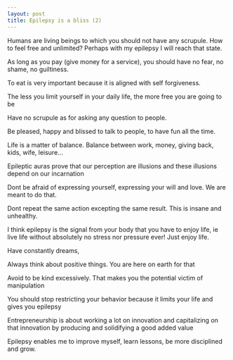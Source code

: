 ```yaml
---
layout: post
title: Epilepsy is a bliss (2)
---
```


Humans are living beings to which you should not have any scrupule.
How to feel free and unlimited?
Perhaps with my epilepsy I will reach that state.

As long as you pay (give money for a service), you should have no fear, no shame, no guiltiness.

To eat is very important because it is aligned with self forgiveness.

The less you limit yourself in your daily life, the more free you are going to be

Have no scrupule as for asking any question to people.

Be pleased, happy and blissed to talk to people, to have fun all the time.

Life is a matter of balance.
Balance between work, money, giving back, kids, wife, leisure...

Epileptic auras prove that our perception are illusions and these illusions depend on our incarnation

Dont be afraid of expressing yourself, expressing your will and love.
We are meant to do that.

Dont repeat the same action excepting the same result.
This is insane and unhealthy.

I think epilepsy is the signal from your body that you have to enjoy life, 
ie live life without absolutely no stress nor pressure ever!
Just enjoy life.

Have constantly dreams,

Always think about positive things.
You are here on earth for that

Avoid to be kind excessively.
That makes you the potential victim of manipulation

You should stop restricting your behavior because it limits your life and gives you epilepsy

Entrepreneurship is about working a lot on innovation and capitalizing on that innovation 
by producing and solidifying a good added value

Epilepsy enables me to improve myself, learn lessons, be more disciplined and grow.
